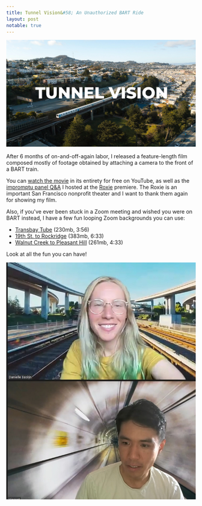 ```yaml
---
title: Tunnel Vision&#58; An Unauthorized BART Ride
layout: post
notable: true
---
```


![Tunnel Vision](/public/tunnel_vision_thumb.jpg)

After 6 months of on-and-off-again labor, I released a feature-length film composed mostly of footage obtained by attaching
a camera to the front of a BART train.

You can [watch the movie](https://www.youtube.com/watch?v=3-Jrp6it9Ss) in its entirety for free on YouTube, as well as the
[impromptu panel Q&A](https://www.youtube.com/watch?v=z5KQl7693TU) I hosted at the [Roxie](https://roxie.com/) premiere.
The Roxie is an important San Francisco nonprofit theater and I want to thank them again for showing my film.

Also, if you've ever been stuck in a Zoom meeting and wished you were on BART instead, I have a few fun looping Zoom
backgrounds you can use:

* [Transbay Tube](https://storage.googleapis.com/tunnelvision/transbay_tube_zoom_background.mp4) (230mb, 3:56)
* [19th St. to Rockridge](https://storage.googleapis.com/tunnelvision/19th_to_rockridge_zoom_background.mp4) (383mb, 6:33)
* [Walnut Creek to Pleasant Hill](https://storage.googleapis.com/tunnelvision/walnut_creek_to_pleasant_hill_zoom_background.mp4) (261mb, 4:33)

Look at all the fun you can have!

![BART Zoom Still](/public/bart_zoom_still.jpg)
